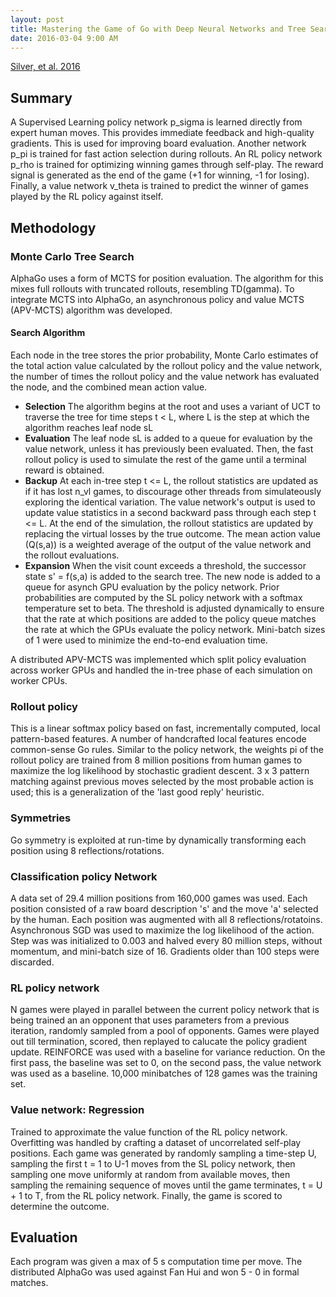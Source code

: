 ```yaml
---
layout: post
title: Mastering the Game of Go with Deep Neural Networks and Tree Search
date: 2016-03-04 9:00 AM
---
```

[Silver, et al. 2016](http://www.willamette.edu/~levenick/cs448/goNature.pdf)

## Summary ##

A Supervised Learning policy network p_sigma is learned directly from expert human moves.
This provides immediate feedback and high-quality gradients. This is used for improving board evaluation.
Another network p_pi is trained for fast action selection during rollouts.
An RL policy network p_rho is trained for optimizing winning games through self-play. The reward signal is generated
as the end of the game (+1 for winning, -1 for losing). 
Finally, a value network v_theta is trained to predict the winner of games played by the RL policy against itself. 

## Methodology ##

### Monte Carlo Tree Search ###

AlphaGo uses a form of MCTS for position evaluation. The algorithm for this mixes full rollouts with truncated rollouts, resembling 
TD(gamma). To integrate MCTS into AlphaGo, an asynchronous policy and value MCTS (APV-MCTS) algorithm was developed. 

#### Search Algorithm ####
Each node in the tree stores the prior probability, Monte Carlo estimates of the total action value 
calculated by the rollout policy and the value network, the number of times the rollout policy and 
the value network has evaluated the node, and the combined mean action value. 

* <b>Selection</b> The algorithm begins at the root and uses a variant of UCT to traverse the tree for time steps t < L, where L is 
the step at which the algorithm reaches leaf node sL
* <b>Evaluation</b> The leaf node sL is added to a queue for evaluation by the value network, unless it has previously been evaluated. Then,
the fast rollout policy is used to simulate the rest of the game until a terminal reward is obtained. 
* <b>Backup</b> At each in-tree step t <= L, the rollout statistics are updated as if it has lost n_vl games, to discourage other 
threads from simulateously exploring the identical variation. The value network's output is used to update value 
statistics in a second backward pass through each step t <= L.
At the end of the simulation, the rollout statistics
are updated by replacing the virtual losses by the true outcome. The mean action value (Q(s,a)) is a weighted average
of the output of the value network and the rollout evaluations. 
* <b>Expansion</b> When the visit count exceeds a threshold, the successor state s' = f(s,a) is added to the search
tree. The new node is added to a queue for asynch GPU evaluation by the policy network. 
Prior probabilities are computed by the SL policy network with a softmax temperature set to beta. The threshold
is adjusted dynamically to ensure that the rate at which positions are added to the policy queue matches the rate
at which the GPUs evaluate the policy network. Mini-batch sizes of 1 were used to minimize the end-to-end evaluation time. 

A distributed APV-MCTS was implemented which split policy evaluation across worker GPUs and handled 
the in-tree phase of each simulation on worker CPUs. 

### Rollout policy ###

This is a linear softmax policy based on fast, incrementally computed, local pattern-based features. A number of 
handcrafted local features encode common-sense Go rules. Similar to the policy network, the weights pi of the 
rollout policy are trained from 8 million positions from human games to maximize the log likelihood by 
stochastic gradient descent. 3 x 3 pattern matching against previous moves selected by the most probable action 
is used; this is a generalization of the 'last good reply' heuristic. 

### Symmetries ###
Go symmetry is exploited at run-time by dynamically transforming each position using 8 reflections/rotations. 

### Classification policy Network ###
A data set of 29.4 million positions from 160,000 games was used. Each position consisted of a raw board description 
's' and the move 'a' selected by the human. Each position was augmented with all 8 reflections/rotatoins. 
Asynchronous SGD was used to maximize the log likelihood of the action. Step was was initialized to 0.003 and halved
every 80 million steps, without momentum, and mini-batch size of 16. Gradients older than 100 steps were
discarded. 

### RL policy network ###
N games were played in parallel between the current policy network that is being trained an an opponent
that uses parameters from a previous iteration, randomly sampled from a pool of opponents. Games
were played out till termination, scored, then replayed to calucate the policy gradient update. 
REINFORCE was used with a baseline for variance reduction. On the first pass, the baseline was set to 0, 
on the second pass, the value network was used as a baseline. 10,000 minibatches of 128 games was the training set. 

### Value network: Regression ###
Trained to approximate the value function of the RL policy network. Overfitting was handled by crafting
a dataset of uncorrelated self-play positions. Each game was generated by randomly sampling a time-step
U, sampling the first t = 1 to U-1 moves from the SL policy network, then sampling one move 
uniformly at random from available moves, then sampling the remaining sequence of moves until the game terminates, 
t = U + 1 to T, from the RL policy network. Finally, the game is scored to determine the outcome. 

## Evaluation ##
Each program was given a max of 5 s computation time per move. The distributed AlphaGo was used against
Fan Hui and won 5 - 0 in formal matches. 
